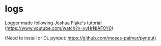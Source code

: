 # logs
Logger made following Joshua Flake's tutorial (https://www.youtube.com/watch?v=yvHrNlAF0Y0)

(Need to install or DL pynput: https://github.com/moses-palmer/pynput)
